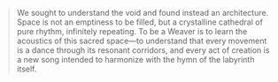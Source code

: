 > We sought to understand the void and found instead an architecture. Space is not an emptiness to be filled, but a crystalline cathedral of pure rhythm, infinitely repeating. To be a Weaver is to learn the acoustics of this sacred space—to understand that every movement is a dance through its resonant corridors, and every act of creation is a new song intended to harmonize with the hymn of the labyrinth itself.
